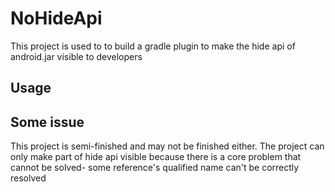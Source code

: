 # NoHideApi
This project is used to to build a gradle plugin to make the hide api of android.jar visible to developers

## Usage

## Some issue
This project is semi-finished and may not be finished either. The project can only make part of hide api visible because there is a core problem that cannot be solved-
some reference's qualified name can't be correctly resolved